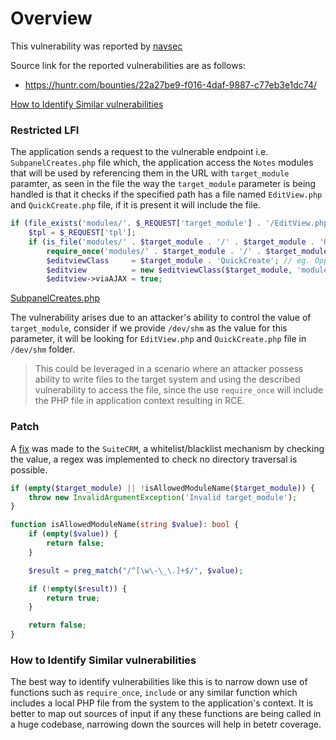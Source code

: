 # Overview

This vulnerability was reported by [navsec](https://huntr.com/users/navsec)

Source link for the reported vulnerabilities are as follows:
* https://huntr.com/bounties/22a27be9-f016-4daf-9887-c77eb3e1dc74/

[How to Identify Similar vulnerabilities](#how-to-identify-similar-vulnerabilities)

### Restricted LFI 

The application sends a request to the vulnerable endpoint i.e. `SubpanelCreates.php` file which, the application access the `Notes` modules that will be used by referencing them in the URL with `target_module` paramter, as seen in the file the way the `target_module` parameter is being handled is that it checks if the specified path has a file named `EditView.php` and `QuickCreate.php` file, if it is present it will include the file.

```php
if (file_exists('modules/'. $_REQUEST['target_module'] . '/EditView.php')) {
    $tpl = $_REQUEST['tpl'];
    if (is_file('modules/' . $target_module . '/' . $target_module . 'QuickCreate.php')) { // if there is a quickcreate override
        require_once('modules/' . $target_module . '/' . $target_module . 'QuickCreate.php');
        $editviewClass     = $target_module . 'QuickCreate'; // eg. OpportunitiesQuickCreate
        $editview          = new $editviewClass($target_module, 'modules/' . $target_module . '/tpls/' . $tpl);
        $editview->viaAJAX = true;
```
[SubpanelCreates.php](https://github.com/salesagility/SuiteCRM/blob/f30a84c603ecaffb24ce3a49a47c6cf5eb32ceb2/modules/Home/SubpanelCreates.php)

The vulnerability arises due to an attacker's ability to control the value of `target_module`, consider if we provide `/dev/shm` as the value for this parameter, it will be looking for `EditView.php` and `QuickCreate.php` file in `/dev/shm` folder.

> This could be leveraged in a scenario where an attacker possess ability to write files to the target system and using the described vulnerability to access the file, since the use `require_once` will include the PHP file in application context resulting in RCE.

### Patch

A [fix](https://github.com/salesagility/SuiteCRM/blob/54bc56c3bd9f1db75408db1c1d7d652c3f5f71e9/modules/Home/SubpanelCreates.php) was made to the `SuiteCRM`, a whitelist/blacklist mechanism by checking the value, a regex was implemented to check no directory traversal is possible.


```php
if (empty($target_module) || !isAllowedModuleName($target_module)) {
    throw new InvalidArgumentException('Invalid target_module');
}
```

```php
function isAllowedModuleName(string $value): bool {
    if (empty($value)) {
        return false;
    }

    $result = preg_match("/^[\w\-\_\.]+$/", $value);

    if (!empty($result)) {
        return true;
    }

    return false;
}
```

### How to Identify Similar vulnerabilities

The best way to identify vulnerabilities like this is to narrow down use of functions such as `require_once`, `include` or any similar function which includes a local PHP file from the system to the application's context. It is better to map out sources of input if any these functions are being called in a huge codebase, narrowing down the sources will help in betetr coverage.